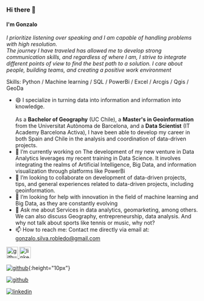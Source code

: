 ### Hi there 👋
#### I'm Gonzalo<br>

*I prioritize listening over speaking and I am capable of handling problems with high resolution.<br> The journey I have traveled has allowed me to develop strong communication skills, and regardless of where I am, I strive to integrate different points of view to find the best path to a solution. I care about people, building teams, and creating a positive work environment*

Skills: Python / Machine learning / SQL / PowerBi / Excel / Arcgis / Qgis / GeoDa

- 😄  I specialize in turning data into information and information into knowledge. <br><br>As a **Bachelor of Geography** (UC Chile), a **Master's in Geoinformation** from the Universitat Autònoma de Barcelona, and a **Data Scientist** (IT Academy Barcelona Activa), I have been able to develop my career in both Spain and Chile in the analysis and coordination of data-driven projects.
- 🔭 I’m currently working on The development of my new venture in Data Analytics leverages my recent training in Data Science. It involves integrating the realms of Artificial Intelligence, Big Data, and information visualization through platforms like PowerBi 
- 👯 I’m looking to collaborate on development of data-driven projects, tips, and general experiences related to data-driven projects, including geoinformation. 
- 🤔 I’m looking for help with innovation in the field of machine learning and Big Data, as they are constantly evolving 
- 💬 Ask me about Services in data analytics, geomarketing, among others. We can also discuss Geography, entrepreneurship, data analysis. And why not talk about sports like tennis or music, why not?
- 📫 How to reach me: Contact me directly via email at:<br>gonzalo.silva.robledo@gmail.com



<a href="https://github.com/Gonzasilva2022">
  <img src="https://cdn.jsdelivr.net/npm/simple-icons@3.0.1/icons/github.svg" alt="github" height="30">
</a>

<a href="https://www.linkedin.com/in/gonzasilva/">
  <img src="https://cdn.jsdelivr.net/npm/simple-icons@3.0.1/icons/linkedin.svg" alt="linkedin" height="30">
</a>

[![github](https://cdn.jsdelivr.net/npm/simple-icons@3.0.1/icons/github.svg)](https://github.com/Gonzasilva2022){:height="10px"}


[![github](https://cdn.jsdelivr.net/npm/simple-icons@3.0.1/icons/github.svg)](https://github.com/Gonzasilva2022)

[![linkedin](https://cdn.jsdelivr.net/npm/simple-icons@3.0.1/icons/linkedin.svg)](https://www.linkedin.com/in/gonzasilva/)
  




